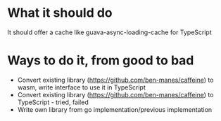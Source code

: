 # What it should do

It should offer a cache like guava-async-loading-cache for TypeScript

# Ways to do it, from good to bad

- Convert existing library (https://github.com/ben-manes/caffeine) to wasm, write interface to use it in TypeScript
- Convert existing library (https://github.com/ben-manes/caffeine) to TypeScript - tried, failed
- Write own library from go implementation/previous implementation

